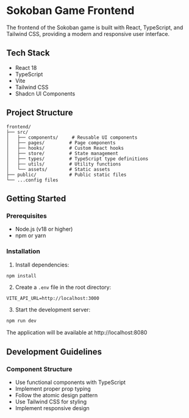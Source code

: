 # Sokoban Game Frontend

The frontend of the Sokoban game is built with React, TypeScript, and Tailwind CSS, providing a modern and responsive user interface.

## Tech Stack

- React 18
- TypeScript
- Vite
- Tailwind CSS
- Shadcn UI Components

## Project Structure

```
frontend/
├── src/
│   ├── components/     # Reusable UI components
│   ├── pages/         # Page components
│   ├── hooks/         # Custom React hooks
│   ├── store/         # State management
│   ├── types/         # TypeScript type definitions
│   ├── utils/         # Utility functions
│   └── assets/        # Static assets
├── public/            # Public static files
└── ...config files
```

## Getting Started

### Prerequisites

- Node.js (v18 or higher)
- npm or yarn

### Installation

1. Install dependencies:

```bash
npm install
```

2. Create a `.env` file in the root directory:

```env
VITE_API_URL=http://localhost:3000
```

3. Start the development server:

```bash
npm run dev
```

The application will be available at http://localhost:8080

## Development Guidelines

### Component Structure

- Use functional components with TypeScript
- Implement proper prop typing
- Follow the atomic design pattern
- Use Tailwind CSS for styling
- Implement responsive design
